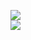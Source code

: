 [![](https://img.shields.io/badge/Made%20With-Github%20Spray-lightgrey.svg?style=for-the-badge&logo=github)](https://github.com/Annihil/github-spray#32458)  
[![](https://i.imgur.com/2DrTn0Z.gif)](https://github.com/Annihil/github-spray)